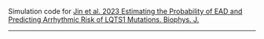 Simulation code for [Jin et al. 2023 Estimating the Probability of EAD and Predicting Arrhythmic Risk of LQTS1 Mutations. Biophys. J.](https://www.cell.com/biophysj/fulltext/S0006-3495(23)00557-X)
_____________________________________________________________________________________________________
